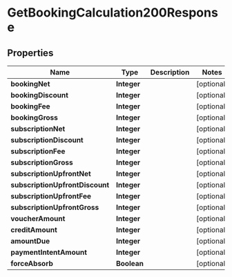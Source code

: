 

# GetBookingCalculation200Response


## Properties

| Name | Type | Description | Notes |
|------------ | ------------- | ------------- | -------------|
|**bookingNet** | **Integer** |  |  [optional] |
|**bookingDiscount** | **Integer** |  |  [optional] |
|**bookingFee** | **Integer** |  |  [optional] |
|**bookingGross** | **Integer** |  |  [optional] |
|**subscriptionNet** | **Integer** |  |  [optional] |
|**subscriptionDiscount** | **Integer** |  |  [optional] |
|**subscriptionFee** | **Integer** |  |  [optional] |
|**subscriptionGross** | **Integer** |  |  [optional] |
|**subscriptionUpfrontNet** | **Integer** |  |  [optional] |
|**subscriptionUpfrontDiscount** | **Integer** |  |  [optional] |
|**subscriptionUpfrontFee** | **Integer** |  |  [optional] |
|**subscriptionUpfrontGross** | **Integer** |  |  [optional] |
|**voucherAmount** | **Integer** |  |  [optional] |
|**creditAmount** | **Integer** |  |  [optional] |
|**amountDue** | **Integer** |  |  [optional] |
|**paymentIntentAmount** | **Integer** |  |  [optional] |
|**forceAbsorb** | **Boolean** |  |  [optional] |



